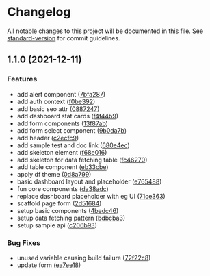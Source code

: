 # Changelog

All notable changes to this project will be documented in this file. See
[standard-version](https://github.com/conventional-changelog/standard-version)
for commit guidelines.

## 1.1.0 (2021-12-11)

### Features

- add alert component
  ([7bfa287](https://github.com/dwarvesf/nextjs-boilerplate/commit/7bfa2878a8df7e25d54ef714b5773cb231a55d99))
- add auth context
  ([f0be392](https://github.com/dwarvesf/nextjs-boilerplate/commit/f0be3920c832e9c74acf0457d044cd5a27cbf9fd))
- add basic seo attr
  ([0887247](https://github.com/dwarvesf/nextjs-boilerplate/commit/08872471755cf3c18c37f5e2ea42426d12e4354e))
- add dashboard stat cards
  ([f4f44b9](https://github.com/dwarvesf/nextjs-boilerplate/commit/f4f44b9191d521913f1e8fbb6f75979ac70502bb))
- add form components
  ([13f87ab](https://github.com/dwarvesf/nextjs-boilerplate/commit/13f87ab81b2a5c38c7be8645a23cd87902a4ff82))
- add form select component
  ([9b0da7b](https://github.com/dwarvesf/nextjs-boilerplate/commit/9b0da7b22e92bc8efa3dd9ce91eba1c9931a9219))
- add header
  ([c2ecfc9](https://github.com/dwarvesf/nextjs-boilerplate/commit/c2ecfc92624ee3a4e544a6d9281d2b13aadf7433))
- add sample test and doc link
  ([680e4ec](https://github.com/dwarvesf/nextjs-boilerplate/commit/680e4ece941f0e21c5528b99367377a9ff96f5b0))
- add skeleton element
  ([f68e016](https://github.com/dwarvesf/nextjs-boilerplate/commit/f68e0163786fc36b99ed1ebbe793f403f1623978))
- add skeleton for data fetching table
  ([fc46270](https://github.com/dwarvesf/nextjs-boilerplate/commit/fc46270ec30d6c276f2854618802e6c5b631e2c7))
- add table component
  ([eb33cbe](https://github.com/dwarvesf/nextjs-boilerplate/commit/eb33cbed1c19d8aaaaa218f7bf6e4540a31feab6))
- apply df theme
  ([0d8a799](https://github.com/dwarvesf/nextjs-boilerplate/commit/0d8a799e2df483ccd909c5e97918e70b0684fb86))
- basic dashboard layout and placeholder
  ([e765488](https://github.com/dwarvesf/nextjs-boilerplate/commit/e76548859bc6b26dc5e3b6c6f6219186a999e77f))
- fun core components
  ([da38adc](https://github.com/dwarvesf/nextjs-boilerplate/commit/da38adcd226ba915324ea86c7db819602237cf2d))
- replace dashboard placeholder with eg UI
  ([71ce363](https://github.com/dwarvesf/nextjs-boilerplate/commit/71ce3632c6205c74e287ece025b3f3b3025a3b37))
- scaffold page form
  ([2d51684](https://github.com/dwarvesf/nextjs-boilerplate/commit/2d51684dfa9af5da5de629bcc06bba71a9d942af))
- setup basic components
  ([4bedc46](https://github.com/dwarvesf/nextjs-boilerplate/commit/4bedc463615a1d399334a5f3640d615f27939a05))
- setup data fetching pattern
  ([bdbcba3](https://github.com/dwarvesf/nextjs-boilerplate/commit/bdbcba3be812cf671b5b47e17bb67d564dac40e4))
- setup sample api
  ([c206b93](https://github.com/dwarvesf/nextjs-boilerplate/commit/c206b937f7895dede66bef85a8ddf48f5428e0f7))

### Bug Fixes

- unused variable causing build failure
  ([72f22c8](https://github.com/dwarvesf/nextjs-boilerplate/commit/72f22c85a53c7d1394653175a84baa0738b0f252))
- update form
  ([ea7ee18](https://github.com/dwarvesf/nextjs-boilerplate/commit/ea7ee18c19e8effe3cea2c311f738ec0976156b2))
